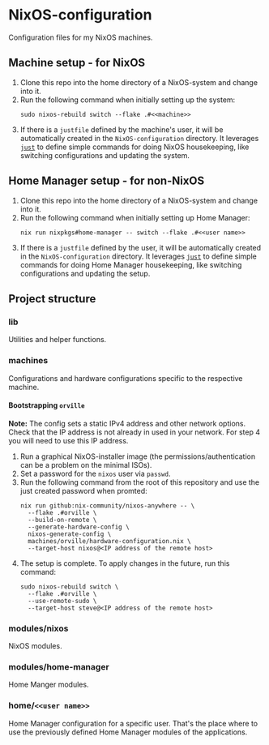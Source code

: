# NixOS-configuration

Configuration files for my NixOS machines.

## Machine setup - for NixOS

1. Clone this repo into the home directory of a NixOS-system and change into it.
2. Run the following command when initially setting up the system:
   ```shell
   sudo nixos-rebuild switch --flake .#<<machine>>
   ```
3. If there is a `justfile` defined by the machine's user, it will be automatically created in the `NixOS-configuration` directory.
   It leverages [`just`](https://just.systems/man/en/) to define simple commands for doing NixOS housekeeping,
   like switching configurations and updating the system.

## Home Manager setup - for non-NixOS

1. Clone this repo into the home directory of a NixOS-system and change into it.
2. Run the following command when initially setting up Home Manager:
   ```shell
   nix run nixpkgs#home-manager -- switch --flake .#<<user name>>
   ```
3. If there is a `justfile` defined by the user, it will be automatically created in the `NixOS-configuration` directory.
   It leverages [`just`](https://just.systems/man/en/) to define simple commands for doing Home Manager housekeeping,
   like switching configurations and updating the setup.

## Project structure

### lib

Utilities and helper functions.

### machines

Configurations and hardware configurations specific to the respective machine.

#### Bootstrapping `orville`

**Note:** The config sets a static IPv4 address and other network options.
Check that the IP address is not already in used in your network.
For step 4 you will need to use this IP address.

1. Run a graphical NixOS-installer image (the permissions/authentication can be a problem on the minimal ISOs).
2. Set a password for the `nixos` user via `passwd`.
3. Run the following command from the root of this repository and use the just created password when promted:
   ```shell
   nix run github:nix-community/nixos-anywhere -- \
     --flake .#orville \
     --build-on-remote \
     --generate-hardware-config \
     nixos-generate-config \
     machines/orville/hardware-configuration.nix \
     --target-host nixos@<IP address of the remote host>
   ```
4. The setup is complete. To apply changes in the future, run this command:
   ```shell
   sudo nixos-rebuild switch \
     --flake .#orville \
     --use-remote-sudo \
     --target-host steve@<IP address of the remote host>
   ```

### modules/nixos

NixOS modules.

### modules/home-manager

Home Manger modules.

### home/`<<user name>>`

Home Manager configuration for a specific user.
That's the place where to use the previously defined Home Manager modules of the applications.
